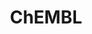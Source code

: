 ---
bigquery: https://console.cloud.google.com/bigquery?p=patents-public-data&d=ebi_chembl&page=dataset
citation: '"The ChEMBL database in 2017." Anna Gaulton, Anne Hersey, Michał Nowotka,
  A Patrícia Bento, Jon Chambers, David Mendez, Prudence Mutowo, Francis Atkinson,
  Louisa J Bellis, Elena Cibrián-Uhalte, Mark Davies, Nathan Dedman, Anneli Karlsson,
  María Paula Magariños, John P Overington, George Papadatos, Ines Smit, Andrew R
  Leach Nucleic acids Research (2017) 45 (Database Issue), D945-D954'
contributors: European Bioinformatics Institute
cost: None
description: ChEMBL Data is a manually curated database of small molecules used in
  drug discovery, including information about existing patented drugs.
documentation: 'schema: https://www.ebi.ac.uk/chembl/db_schema


  '
last_edit: Mon, 04 Apr 2022 19:07:30 GMT
location: https://console.cloud.google.com/marketplace/product/google_patents_public_datasets/chembl
maintained_by: EMBL-EBI, an outstation of European Molecular Biology Laboratory
related_publications: '

  ChEMBL: towards direct deposition of bioassay data.


  Mendez D, Gaulton A, Bento AP, Chambers J, De Veij M, Félix E, Magariños MP, Mosquera
  JF, Mutowo P, Nowotka M, Gordillo-Marañón M, Hunter F, Junco L, Mugumbate G, Rodriguez-Lopez
  M, Atkinson F, Bosc N, Radoux CJ, Segura-Cabrera A, Hersey A, Leach AR.


  — Nucleic Acids Res. 2019; 47(D1):D930-D940. doi: 10.1093/nar/gky1075

  '
schema_fields: '[''isoform'', ''molecular_mechanism'', ''parent_type'', ''l7'', ''molecular_species'',
  ''aromatic_rings'', ''action_type'', ''oc_id'', ''withdrawn_class'', ''cell_id'',
  ''enzyme_tid'', ''cidx'', ''hrac_code'', ''class_level'', ''src_assay_id'', ''efo_term'',
  ''published_units'', ''psa'', ''assay_param_id'', ''mc_target_accession'', ''alogp'',
  ''res_stem_id'', ''alert_id'', ''assay_organism'', ''drug_record_id'', ''related_tid'',
  ''disease_efficacy'', ''l8'', ''syn_type'', ''num_ro5_violations'', ''mw_freebase'',
  ''toid'', ''bao_format'', ''record_id'', ''assay_tissue'', ''doc_type'', ''patent_id'',
  ''stem_class'', ''usan_stem_id'', ''enzyme_name'', ''mechanism_comment'', ''max_phase'',
  ''level3'', ''parent_molregno'', ''direct_interaction'', ''mol_atc_id'', ''protein_class_desc'',
  ''prod_pat_id'', ''l1'', ''ad_type'', ''standard_type'', ''standard_units'', ''ref_id'',
  ''tid'', ''compound_name'', ''result_flag'', ''usan_stem_definition'', ''nda_type'',
  ''cell_source_organism'', ''research_stem'', ''irac_code'', ''acd_logp'', ''parent_go_id'',
  ''standard_inchi'', ''who_extra'', ''start_position'', ''co_stem_id'', ''route'',
  ''usan_substem'', ''molfile'', ''ddd_value'', ''log_id'', ''assay_id'', ''level1_description'',
  ''activity_id'', ''assay_test_type'', ''assay_desc'', ''acd_most_apka'', ''l5'',
  ''molsyn_id'', ''assay_category'', ''site_residues'', ''warning_description'', ''pchembl_value'',
  ''ddd_admr'', ''acd_most_bpka'', ''compd_id'', ''availability_type'', ''level3_description'',
  ''hbd'', ''downgraded'', ''description'', ''bei'', ''indref_id'', ''target_desc'',
  ''activity_comment'', ''warning_class'', ''relationship_desc'', ''acd_logd'', ''version'',
  ''compound_key'', ''chebi_par_id'', ''accession'', ''uo_units'', ''first_approval'',
  ''mechanism_of_action'', ''therapeutic_flag'', ''year'', ''target_type'', ''sitecomp_id'',
  ''aspect'', ''approval_date'', ''class_type'', ''molregno'', ''le'', ''idx'', ''homologue'',
  ''standard_inchi_key'', ''substrate_record_id'', ''last_page'', ''comp_go_id'',
  ''curated_by'', ''warning_country'', ''cell_source_tax_id'', ''synonyms'', ''data_validity_comment'',
  ''company'', ''name'', ''prodrug'', ''chembl_id'', ''as_id'', ''num_lipinski_ro5_violations'',
  ''ridx'', ''num_alerts'', ''assay_subcellular_fraction'', ''subgroup'', ''go_id'',
  ''cpd_str_alert_id'', ''pubmed_id'', ''uberon_id'', ''assay_type'', ''met_conversion'',
  ''domain_name'', ''targrel_id'', ''mol_frac_id'', ''qudt_units'', ''level4'', ''domain_id'',
  ''tbl'', ''published_value'', ''metabolite_record_id'', ''biocomp_id'', ''volume'',
  ''inorganic_flag'', ''src_description'', ''component_id'', ''bao_endpoint'', ''mesh_id'',
  ''indication_class'', ''upper_value'', ''variant_id'', ''mec_id'', ''mc_target_name'',
  ''oral'', ''pathway_key'', ''mecref_id'', ''published_relation'', ''alert_name'',
  ''patent_no'', ''l6'', ''pathway_id'', ''strength'', ''previous_company'', ''warnref_id'',
  ''cell_source_tissue'', ''met_id'', ''published_type'', ''natural_product'', ''mc_target_type'',
  ''topical'', ''chirality'', ''component_type'', ''issue'', ''units'', ''cl_lincs_id'',
  ''major_class'', ''level2_description'', ''organism'', ''usan_year'', ''tissue_id'',
  ''text_value'', ''withdrawn_reason'', ''assay_strain'', ''priority'', ''binding_site_comment'',
  ''active_molregno'', ''tax_id'', ''source'', ''drug_substance_flag'', ''l2'', ''polymer_flag'',
  ''l4'', ''status'', ''entity_type'', ''aidx'', ''authors'', ''mw_monoisotopic'',
  ''domain_type'', ''abstract'', ''cx_logp'', ''efo_id'', ''usan_stem'', ''innovator_company'',
  ''normal_range_min'', ''src_short_name'', ''creation_date'', ''dosage_form'', ''assay_source'',
  ''label'', ''stem'', ''mutation'', ''qed_weighted'', ''pref_name'', ''lle'', ''mol_hrac_id'',
  ''bto_id'', ''cx_most_bpka'', ''potential_duplicate'', ''assay_tax_id'', ''active_ingredient'',
  ''prediction_method'', ''bao_id'', ''warning_year'', ''trade_name'', ''parameter_value'',
  ''relation'', ''assay_cell_type'', ''selectivity_comment'', ''withdrawn_country'',
  ''molecule_type'', ''frac_code'', ''cx_logd'', ''withdrawn_flag'', ''site_id'',
  ''applicant_full_name'', ''tid_fixed'', ''hba_lipinski'', ''parenteral'', ''level1'',
  ''standard_text_value'', ''rtb'', ''hba'', ''doc_id'', ''target_mapping'', ''atc_code'',
  ''ddd_units'', ''smarts'', ''patent_expire_date'', ''helm_notation'', ''submission_date'',
  ''standard_upper_value'', ''journal'', ''mc_tax_id'', ''source_domain_id'', ''comp_class_id'',
  ''standard_value'', ''black_box_warning'', ''title'', ''standard_flag'', ''protein_class_id'',
  ''metref_id'', ''ddd_id'', ''who_name'', ''actsm_id'', ''cx_most_apka'', ''set_name'',
  ''src_compound_id'', ''first_page'', ''l3'', ''relationship'', ''domain_description'',
  ''hbd_lipinski'', ''doi'', ''dosed_ingredient'', ''full_molformula'', ''full_mwt'',
  ''end_position'', ''level4_description'', ''db_source'', ''warning_id'', ''patent_use_code'',
  ''updated_on'', ''ref_url'', ''db_version'', ''confidence_score'', ''compsyn_id'',
  ''structure_type'', ''value'', ''mc_organism'', ''orig_description'', ''product_id'',
  ''standard_relation'', ''hrac_class_id'', ''species_group_flag'', ''std_act_id'',
  ''last_active'', ''src_id'', ''level5'', ''confidence'', ''ddd_comment'', ''canonical_smiles'',
  ''updated_by'', ''clo_id'', ''annotation'', ''job_id'', ''cell_ontology_id'', ''component_synonym'',
  ''comments'', ''smid'', ''parent_id'', ''ap_id'', ''delist_flag'', ''targcomp_id'',
  ''caloha_id'', ''protein_class_synonym'', ''predbind_id'', ''site_name'', ''entity_id'',
  ''first_in_class'', ''short_name'', ''drugind_id'', ''warning_type'', ''max_phase_for_ind'',
  ''frac_class_id'', ''rgid'', ''formulation_id'', ''protclasssyn_id'', ''mesh_heading'',
  ''cell_description'', ''alert_set_id'', ''stat'', ''mol_irac_id'', ''withdrawn_year'',
  ''parameter_type'', ''irac_class_id'', ''ingredient'', ''path'', ''type'', ''country'',
  ''cell_name'', ''sequence'', ''level2'', ''ro3_pass'', ''ref_type'', ''cellosaurus_id'',
  ''normal_range_max'', ''ass_cls_map_id'', ''met_comment'', ''activity_count'', ''definition'',
  ''relationship_type'', ''assay_class_id'', ''publication_number'', ''sei'', ''heavy_atoms'',
  ''drug_product_flag'', ''sequence_md5sum'', ''curation_comment'']'
shortname: chembl
tags:
- biotechnology
- health
- chemical
- bioinformatics
- medical
terms_of_use: CC BY-SA 3.0
title: ChEMBL
uuid: e232a192-965c-4ec9-904c-155b6dfe56c5
---